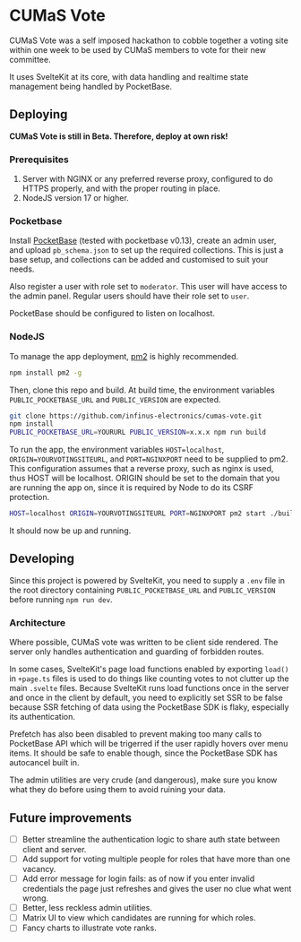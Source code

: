 # CUMaS Vote

CUMaS Vote was a self imposed hackathon to cobble together a voting site within one week to be used by CUMaS members to vote for their new committee.

It uses SvelteKit at its core, with data handling and realtime state management being handled by PocketBase.

## Deploying

**CUMaS Vote is still in Beta. Therefore, deploy at own risk!**

### Prerequisites
1. Server with NGINX or any preferred reverse proxy, configured to do HTTPS properly, and with the proper routing in place.
2. NodeJS version 17 or higher.

### Pocketbase

Install [PocketBase](https://pocketbase.io) (tested with pocketbase v0.13), create an admin user, and upload `pb_schema.json` to set up the required collections. This is just a base setup, and collections can be added and customised to suit your needs.

Also register a user with role set to `moderator`. This user will have access to the admin panel. Regular users should have their role set to `user`.

PocketBase should be configured to listen on localhost.

### NodeJS

To manage the app deployment, [pm2](https://pm2.keymetrics.io/) is highly recommended.

```bash
npm install pm2 -g
```

Then, clone this repo and build. At build time, the environment variables `PUBLIC_POCKETBASE_URL` and `PUBLIC_VERSION` are expected.

```bash
git clone https://github.com/infinus-electronics/cumas-vote.git
npm install
PUBLIC_POCKETBASE_URL=YOURURL PUBLIC_VERSION=x.x.x npm run build
```

To run the app, the environment variables `HOST=localhost`, `ORIGIN=YOURVOTINGSITEURL`, and `PORT=NGINXPORT` need to be supplied to pm2. This configuration assumes that a reverse proxy, such as nginx is used, thus HOST will be localhost. ORIGIN should be set to the domain that you are running the app on, since it is required by Node to do its CSRF protection.

```bash
HOST=localhost ORIGIN=YOURVOTINGSITEURL PORT=NGINXPORT pm2 start ./build/index.js app-name
```
It should now be up and running.

## Developing

Since this project is powered by SvelteKit, you need to supply a `.env` file in the root directory containing `PUBLIC_POCKETBASE_URL` and `PUBLIC_VERSION` before running `npm run dev`.

### Architecture

Where possible, CUMaS vote was written to be client side rendered. The server only handles authentication and guarding of forbidden routes.

In some cases, SvelteKit's page load functions enabled by exporting `load()` in `+page.ts` files is used to do things like counting votes to not clutter up the main `.svelte` files. Because SvelteKit runs load functions once in the server and once in the client by default, you need to explicitly set SSR to be false because SSR fetching of data using the PocketBase SDK is flaky, especially its authentication.

Prefetch has also been disabled to prevent making too many calls to PocketBase API which will be trigerred if the user rapidly hovers over menu items. It should be safe to enable though, since the PocketBase SDK has autocancel built in.

The admin utilities are very crude (and dangerous), make sure you know what they do before using them to avoid ruining your data.

## Future improvements

- [ ] Better streamline the authentication logic to share auth state between client and server.
- [ ] Add support for voting multiple people for roles that have more than one vacancy.
- [ ] Add error message for login fails: as of now if you enter invalid credentials the page just refreshes and gives the user no clue what went wrong.
- [ ] Better, less reckless admin utilities.
- [ ] Matrix UI to view which candidates are running for which roles.
- [ ] Fancy charts to illustrate vote ranks.